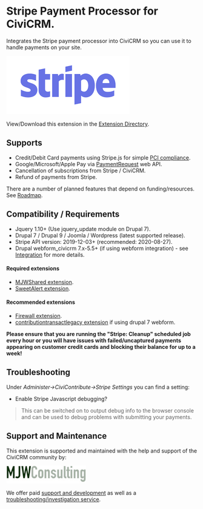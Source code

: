 # Stripe Payment Processor for CiviCRM.
Integrates the Stripe payment processor into CiviCRM so you can use it to handle payments on your site.

[![Stripe Logo](images/stripe.png)](https://stripe.com/)

View/Download this extension in the [Extension Directory](https://civicrm.org/extensions/stripe-payment-processor).

## Supports
* Credit/Debit Card payments using Stripe.js for simple [PCI compliance](https://stripe.com/docs/security/guide).
* Google/Microsoft/Apple Pay via [PaymentRequest](https://www.w3.org/TR/payment-request/) web API.
* Cancellation of subscriptions from Stripe / CiviCRM.
* Refund of payments from Stripe.

There are a number of planned features that depend on funding/resources. See [Roadmap](./roadmap.md).

## Compatibility / Requirements
* Jquery 1.10+ (Use jquery_update module on Drupal 7).
* Drupal 7 / Drupal 9 / Joomla / Wordpress (latest supported release).
* Stripe API version: 2019-12-03+ (recommended: 2020-08-27).
* Drupal webform_civicrm 7.x-5.5+ (if using webform integration) - see [Integration](integration.md) for more details.

#### Required extensions

* [MJWShared extension](https://civicrm.org/extensions/mjwshared).
* [SweetAlert extension](https://civicrm.org/extensions/sweetalert).

#### Recommended extensions

* [Firewall extension](https://civicrm.org/extensions/firewall).
* [contributiontransactlegacy extension](https://civicrm.org/extensions/contribution-transact-api) if using drupal 7 webform.

**Please ensure that you are running the "Stripe: Cleanup" scheduled job every hour or you will have issues with failed/uncaptured payments appearing on customer credit cards and blocking their balance for up to a week!**

## Troubleshooting
Under *Administer->CiviContribute->Stripe Settings* you can find a setting:
* Enable Stripe Javascript debugging?

> This can be switched on to output debug info to the browser console and can be used to debug problems with submitting your payments.

## Support and Maintenance
This extension is supported and maintained with the help and support of the CiviCRM community by:

[![MJW Consulting](images/mjwconsulting.jpg)](https://www.mjwconsult.co.uk)

We offer paid [support and development](https://mjw.pt/support) as well as a [troubleshooting/investigation service](https://mjw.pt/investigation).
